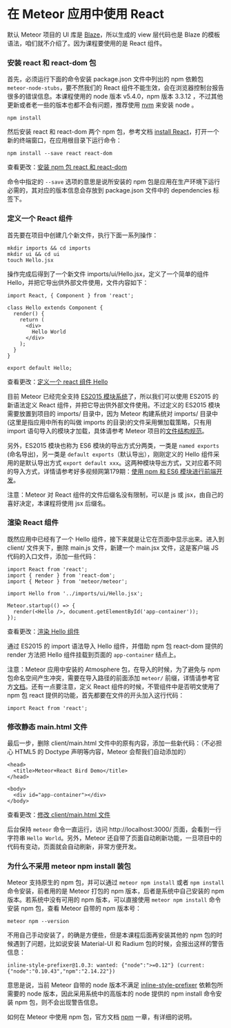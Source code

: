 # 在 Meteor 应用中使用 React

默认 Meteor 项目的 UI 库是 [Blaze](http://guide.meteor.com/blaze.html)，所以生成的 view 层代码也是 Blaze 的模板语法，咱们就不介绍了。因为课程要使用的是 React 组件。

### 安装 react 和 react-dom 包

首先，必须运行下面的命令安装 package.json 文件中列出的 npm 依赖包 `meteor-node-stubs`，要不然我们的 React 组件不能生效，会在浏览器控制台报告很多的错误信息。本课程使用的 node 版本 v5.4.0，npm 版本 3.3.12 ，不过其他更新或者老一些的版本也都不会有问题，推荐使用 [nvm](https://github.com/creationix/nvm) 来安装 node 。

```
npm install
```

然后安装 react 和 react-dom 两个 npm 包，参考文档 [install React](http://guide.meteor.com/react.html#using-with-meteor)，打开一个新的终端窗口，在应用根目录下运行命令：

```
npm install --save react react-dom
```

查看更改：[安装 npm 包 react 和 react-dom](https://coding.net/u/happypeter/p/meteor-react-bird-demo/git/commit/7be5bd1c8d008a35984f77914545880bcd0bd90e)

命令中指定的 `--save` 选项的意思是说所安装的 npm 包是应用在生产环境下运行必需的，其对应的版本信息会存放到 package.json 文件中的 dependencies 标签下。

### 定义一个 React 组件

首先要在项目中创建几个新文件，执行下面一系列操作：

```
mkdir imports && cd imports
mkdir ui && cd ui
touch Hello.jsx
```

操作完成后得到了一个新文件 imports/ui/Hello.jsx，定义了一个简单的组件 Hello，并把它导出供外部文件使用，文件内容如下：

```
import React, { Component } from 'react';

class Hello extends Component {
  render() {
    return (
      <div>
        Hello World
      </div>
    );
  }
}

export default Hello;
```

查看更改：[定义一个 react 组件 Hello](https://coding.net/u/happypeter/p/meteor-react-bird-demo/git/commit/d404d5b394038eacbe591bc407934b8bfb7d4e56)

目前 Meteor 已经完全支持 [ES2015 模块系统](http://guide.meteor.com/structure.html#es2015-modules)了，所以我们可以使用 ES2015 的新语法定义 React 组件，并把它导出供外部文件使用。不过定义的 ES2015 模块需要放置到项目的 imports/ 目录中，因为 Meteor 构建系统对 imports/ 目录中(这里是指应用中所有的叫做 imports 的目录)的文件采用懒加载策略，只有用 import 语句导入的模块才加载，具体请参考 Meteor 项目的[文件结构规范](http://guide.meteor.com/structure.html#javascript-structure)。

另外，ES2015 模块也称为 ES6 模块的导出方式分两类，一类是 `named exports` (命名导出)，另一类是 `default exports`（默认导出），刚刚定义的 Hello 组件采用的是默认导出方式 `export default xxx`。这两种模块导出方式，又对应着不同的导入方式，详情请参考好多视频网第179期：[使用 npm 和 ES6 模块进行前端开发](http://haoduoshipin.com/v/179)。

注意：Meteor 对 React 组件的文件后缀名没有限制，可以是 js 或 jsx，由自己的喜好决定，本课程将使用 jsx 后缀名。

### 渲染 React 组件

既然应用中已经有了一个 Hello 组件，接下来就是让它在页面中显示出来。进入到 client/ 文件夹下，删除 main.js 文件，新建一个 main.jsx 文件，这是客户端 JS 代码的入口文件，添加一些代码：

```
import React from 'react';
import { render } from 'react-dom';
import { Meteor } from 'meteor/meteor';

import Hello from '../imports/ui/Hello.jsx';

Meteor.startup(() => {
  render(<Hello />, document.getElementById('app-container'));
});
```

查看更改：[渲染 Hello 组件](https://coding.net/u/happypeter/p/meteor-react-bird-demo/git/commit/7c1ed203b80269bfa8ba0a165059db27562f8c2b)

通过 ES2015 的 import 语法导入 Hello 组件，并借助 npm 包 react-dom 提供的 render 方法把 Hello 组件挂载到页面的 `app-container` 结点上。

注意：Meteor 应用中安装的 Atmosphere 包，在导入的时候，为了避免与 npm 包命名空间产生冲突，需要在导入路径的前面添加 `meteor/` 前缀，详情请参考官方[文档](http://guide.meteor.com/structure.html#importing-from-packages)。还有一点要注意，定义 React 组件的时候，不管组件中是否明文使用了 npm 包 react 提供的功能，首先都要在文件的开头加入这行代码：

```
import React from 'react';
```

### 修改静态 main.html 文件

最后一步，删除 client/main.html 文件中的原有内容，添加一些新代码：（不必担心 HTML5 的 Doctype 声明等内容，Meteor 会帮我们自动添加的）

```
<head>
  <title>Meteor+React Bird Demo</title>
</head>

<body>
  <div id="app-container"></div>
</body>
```

查看更改：[修改 client/main.html 文件 ](https://coding.net/u/happypeter/p/meteor-react-bird-demo/git/commit/84620366f43c4d0c585384116e51f201b5698fe5)

后台保持 `meteor` 命令一直运行，访问 http://localhost:3000/ 页面，会看到一行字符串 `Hello World`。另外，Meteor 还自带了页面自动刷新功能，一旦项目中的代码有变动，页面就会自动刷新，非常方便开发。

### 为什么不采用 meteor npm install 装包

Meteor 支持原生的 npm 包，并可以通过 `meteor npm install` 或者 `npm install` 命令安装，前者用的是 Meteor 打包的 npm 版本，后者是系统中自己安装的 npm 版本。若系统中没有可用的 npm 版本，可以直接使用 `meteor npm install` 命令安装 npm 包，查看 Meteor 自带的 npm 版本号：

```
meteor npm --version
```

不用自己手动安装了，的确是方便些，但是本课程后面再安装其他的 npm 包的时候遇到了问题，比如说安装 Material-UI 和 Radium 包的时候，会报出这样的警告信息：

```
inline-style-prefixer@1.0.3: wanted: {"node":">=0.12"} (current: {"node":"0.10.43","npm":"2.14.22"})
```

意思是说，当前 Meteor 自带的 node 版本不满足 [inline-style-prefixer](https://github.com/rofrischmann/inline-style-prefixer) 依赖包所需要的 node 版本，因此采用系统中的高版本的 node 提供的 npm install 命令安装 npm 包，则不会出现警告信息。

如何在 Meteor 中使用 npm 包，官方文档 [npm](https://guide.meteor.com/using-packages.html#npm) 一章，有详细的说明。
